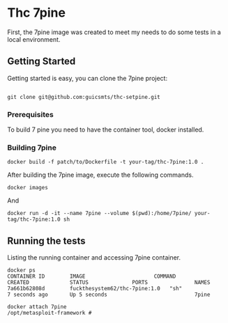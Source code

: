 # Thc 7pine

First, the 7pine image was created to meet my needs to do some tests in a local environment.

## Getting Started

Getting started is easy, you can clone the 7pine project:


```

git clone git@github.com:guicsmts/thc-setpine.git
```

### Prerequisites

To build 7 pine you need to have the container tool, docker installed.

### Building 7pine

```
docker build -f patch/to/Dockerfile -t your-tag/thc-7pine:1.0 .
```

After building the 7pine image, execute the following commands.

```
docker images
```

And 

```
docker run -d -it --name 7pine --volume $(pwd):/home/7pine/ your-tag/thc-7pine:1.0 sh
```

## Running the tests

Listing the running container and accessing 7pine container.

```
docker ps
CONTAINER ID        IMAGE                      COMMAND             CREATED             STATUS              PORTS               NAMES
7a661b62808d        fuckthesystem62/thc-7pine:1.0   "sh"                7 seconds ago       Up 5 seconds                            7pine
```

```
docker attach 7pine
/opt/metasploit-framework #
```
